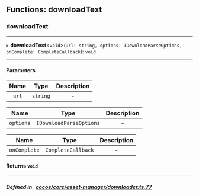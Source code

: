 ## Functions: downloadText

### downloadText


___
▸ **downloadText**<`void`\>(`url: string, options: IDownloadParseOptions, onComplete: CompleteCallback`): `void`
___


#### Parameters

| Name | Type | Description |
| :------: | :------: | :------: |
| `url` | `string` | - |

| Name | Type | Description |
| :------: | :------: | :------: |
| `options` | `IDownloadParseOptions` | - |

| Name | Type | Description |
| :------: | :------: | :------: |
| `onComplete` | `CompleteCallback` | - |


#### Returns `void` 
___


##### Defined in &nbsp;   [cocos/core/asset-manager/downloader.ts:77](https://github.com/cocos-creator/engine/blob/c7bf6b8a9/cocos/core/asset-manager/downloader.ts#L77)&nbsp;
